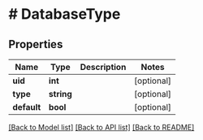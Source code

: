 # # DatabaseType

## Properties

Name | Type | Description | Notes
------------ | ------------- | ------------- | -------------
**uid** | **int** |  | [optional]
**type** | **string** |  | [optional]
**default** | **bool** |  | [optional]

[[Back to Model list]](../../README.md#models) [[Back to API list]](../../README.md#endpoints) [[Back to README]](../../README.md)
